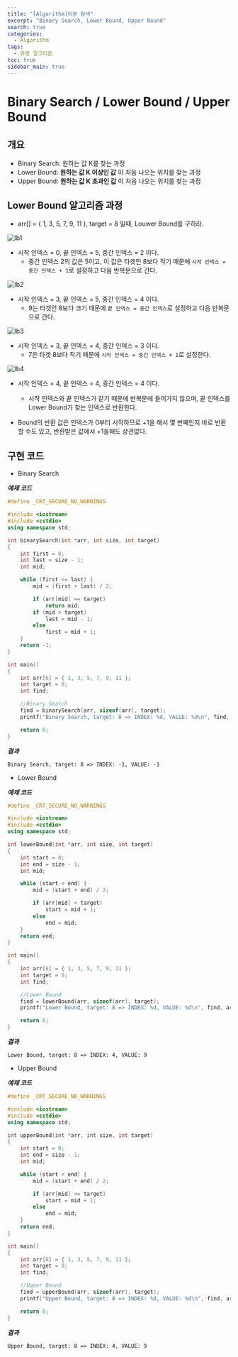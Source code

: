 ```yaml
---
title: "[Algorithm]이분 탐색"
excerpt: "Binary Search, Lower Bound, Upper Bound"
search: true
categories:
  - Algorithm
tags:
  - 유명 알고리즘
toc: true
sidebar_main: true
---
```


# Binary Search / Lower Bound / Upper Bound

## 개요
- Binary Search: 원하는 값 K를 찾는 과정
- Lower Bound: **원하는 값 K 이상인 값** 이 처음 나오는 위치를 찾는 과정
- Upper Bound: **원하는 값 K 초과인 값** 이 처음 나오는 위치를 찾는 과정

## Lower Bound 알고리즘 과정
- arr[] = { 1, 3, 5, 7, 9, 11 }, target = 8 일때, Louwer Bound를 구하라.

![lb1](https://user-images.githubusercontent.com/34755287/46916196-34393600-cff2-11e8-8bf8-0ff58198875b.JPG)

- 시작 인덱스 = 0, 끝 인덱스 = 5, 중간 인덱스 = 2 이다.
  - 중간 인덱스 2의 값은 5이고, 이 값은 타겟인 8보다 작기 때문에 ```시작 인덱스 = 중간 인덱스 + 1```로 설정하고 다음 반복문으로 간다.

![lb2](https://user-images.githubusercontent.com/34755287/46916197-34393600-cff2-11e8-845c-918fcf1408d0.JPG)

- 시작 인덱스 = 3, 끝 인덱스 = 5, 중간 인덱스 = 4 이다.
  - 9는 타겟인 8보다 크기 때문에 ```끝 인덱스 = 중간 인덱스```로 설정하고 다음 반복문으로 간다.

![lb3](https://user-images.githubusercontent.com/34755287/46916198-34393600-cff2-11e8-873c-3b15b7db529e.JPG)

- 시작 인덱스 = 3, 끝 인덱스 = 4, 중간 인덱스 = 3 이다.
  - 7은 타겟 8보다 작기 때문에 ```시작 인덱스 = 중간 인덱스 + 1```로 설정한다.

![lb4](https://user-images.githubusercontent.com/34755287/46916199-34d1cc80-cff2-11e8-82aa-bf1f828808da.JPG)

- 시작 인덱스 = 4, 끝 인덱스 = 4, 중간 인덱스 = 4 이다.
  - 시작 인덱스와 끝 인덱스가 같기 때문에 반복문에 들어가지 않으며, 끝 인덱스를 Lower Bound가 찾는 인덱스로 반환한다.

- Bound의 반환 값은 인덱스가 0부터 시작하므로 +1을 해서 몇 번째인지 바로 반환할 수도 있고, 반환받은 값에서 +1을해도 상관없다.

## 구현 코드

- Binary Search

___예제 코드___

```cpp
#define _CRT_SECURE_NO_WARNINGS

#include <iostream>
#include <cstdio>
using namespace std;

int binarySearch(int *arr, int size, int target)
{
	int first = 0;
	int last = size - 1;
	int mid;

	while (first <= last) {
		mid = (first + last) / 2;

		if (arr[mid] == target)
			return mid;
		if (mid > target)
			last = mid - 1;
		else
			first = mid + 1;
	}
	return -1;
}

int main()
{
	int arr[6] = { 1, 3, 5, 7, 9, 11 };
	int target = 8;
	int find;

	//Binary Search
	find = binarySearch(arr, sizeof(arr), target);
	printf("Binary Search, target: 8 => INDEX: %d, VALUE: %d\n", find, find == -1 ? -1 : arr[find]);

	return 0;
}
```

___결과___

```
Binary Search, target: 8 => INDEX: -1, VALUE: -1
```

- Lower Bound

___예제 코드___

```cpp
#define _CRT_SECURE_NO_WARNINGS

#include <iostream>
#include <cstdio>
using namespace std;

int lowerBound(int *arr, int size, int target)
{
	int start = 0;
	int end = size - 1;
	int mid;

	while (start < end) {
		mid = (start + end) / 2;

		if (arr[mid] < target)
			start = mid + 1;
		else
			end = mid;
	}
	return end;
}

int main()
{
	int arr[6] = { 1, 3, 5, 7, 9, 11 };
	int target = 8;
	int find;

	//Lower Bound
	find = lowerBound(arr, sizeof(arr), target);
	printf("Lower Bound, target: 8 => INDEX: %d, VALUE: %d\n", find, arr[find]);

	return 0;
}
```

___결과___

```
Lower Bound, target: 8 => INDEX: 4, VALUE: 9
```

- Upper Bound

___예제 코드___

```cpp
#define _CRT_SECURE_NO_WARNINGS

#include <iostream>
#include <cstdio>
using namespace std;

int upperBound(int *arr, int size, int target)
{
	int start = 0;
	int end = size - 1;
	int mid;

	while (start < end) {
		mid = (start + end) / 2;

		if (arr[mid] <= target)
			start = mid + 1;
		else
			end = mid;
	}
	return end;
}

int main()
{
	int arr[6] = { 1, 3, 5, 7, 9, 11 };
	int target = 8;
	int find;

	//Upper Bound
	find = upperBound(arr, sizeof(arr), target);
	printf("Upper Bound, target: 8 => INDEX: %d, VALUE: %d\n", find, arr[find]);

	return 0;
}
```

___결과___

```
Upper Bound, target: 8 => INDEX: 4, VALUE: 9
```
